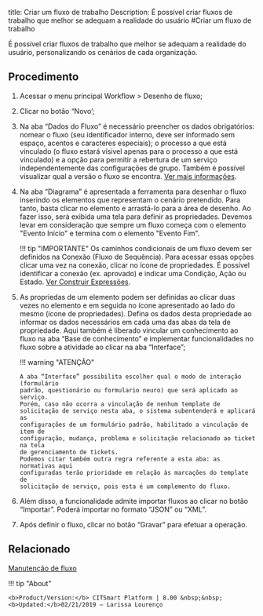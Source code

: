 title: Criar um fluxo de trabalho
Description: É possível criar fluxos de trabalho que melhor se adequam a realidade do usuário
#Criar um fluxo de trabalho

 É possível criar fluxos de trabalho que melhor se adequam a realidade do usuário, personalizando os cenários de cada organização.

Procedimento
------------

1.  Acessar o menu principal Workflow \> Desenho de fluxo;

2.  Clicar no botão “Novo’;

3.  Na aba “Dados do Fluxo” é necessário preencher os dados obrigatórios: nomear
    o fluxo (seu identificador interno, deve ser informado sem espaço, acentos e
    caracteres especiais); o processo a que está vinculado (o fluxo estará
    vísivel apenas para o processo a que está vinculado) e a opção para permitir
    a rebertura de um serviço independentemente das configurações de grupo.
    Também é possível visualizar qual a versão o fluxo se encontra. [Ver mais informações][1].

3.  Na aba “Diagrama” é apresentada a ferramenta para desenhar o fluxo inserindo os
    elementos que representam o cenário pretendido. Para tanto, basta clicar no
    elemento e arrastá-lo para a área de desenho. Ao fazer isso, será exibida
    uma tela para definir as propriedades. Devemos levar em consideração que sempre
    um fluxo começa com o elemento "Evento Início" e termina com o elemento "Evento Fim".

    !!! tip "IMPORTANTE"
        Os caminhos condicionais de um fluxo devem ser definidos na Conexão (Fluxo de Sequência). 
        Para acessar essas opções clicar uma vez na conexão, clicar no ícone de propriedades.
		É possível identificar a conexão (ex. aprovado) e indicar uma Condição, Ação ou Estado. [Ver Construir Expressões][2].

4.  As propriedas de um elemento podem ser definidas ao clicar duas
    vezes no elemento e em seguida no ícone apresentado ao lado do mesmo (ícone de propriedades).
    Defina os dados desta propriedade ao informar os dados necessários em cada uma das
    abas da tela de propriedade. Aqui também é liberado vincular um conhecimento
    ao fluxo na aba “Base de conhecimento” e implementar funcionalidades no
    fluxo sobre a atividade ao clicar na aba “Interface”;

    !!! warning "ATENÇÃO"

        A aba “Interface” possibilita escolher qual o modo de interação (formulário
        padrão, questionário ou formulario neuro) que será aplicado ao serviço.
        Porém, caso não ocorra a vinculação de nenhum template de
        solicitação de serviço nesta aba, o sistema subentenderá e aplicará as
        configurações de um formulário padrão, habilitado a vinculação de item de
        configuração, mudança, problema e solicitação relacionado ao ticket na tela
        de gerenciamento de tickets.  
        Podemos citar também outra regra referente a esta aba: as normativas aqui
        configuradas terão prioridade em relação às marcações do template de
        solicitação de serviço, pois esta é um complemento do fluxo.  

5.  Além disso, a funcionalidade admite importar fluxos ao clicar no botão
    “Importar”. Poderá importar no formato “JSON” ou “XML”.

6.  Após definir o fluxo, clicar no botão “Gravar” para efetuar a operação.

Relacionado
------------

[Manutenção de fluxo](/pt-br/citsmart-platform-8/platform-administration/flow-maintenance/workflow-maintenance.html)

!!! tip "About"

    <b>Product/Version:</b> CITSmart Platform | 8.00 &nbsp;&nbsp;
    <b>Updated:</b>02/21/2019 – Larissa Lourenço

[1]:/pt-br/citsmart-platform-8/platform-administration/flow-maintenance/workflow-maintenance.html
[2]:/pt-br/citsmart-platform-8/platform-administration/flow-maintenance/expressions-creator.html

